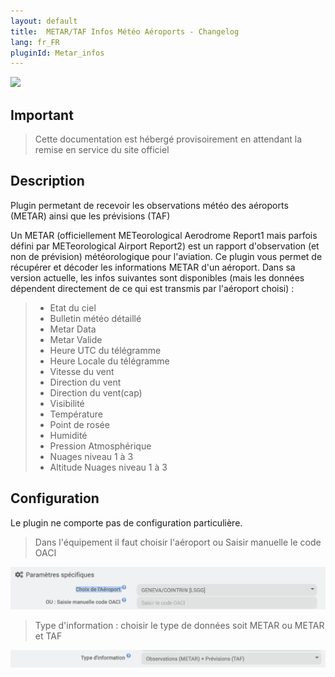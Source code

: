 ```yaml
---
layout: default
title:  METAR/TAF Infos Météo Aéroports - Changelog
lang: fr_FR
pluginId: Metar_infos
---
```


<img src="{{site.baseurl}}/plugin-metar_infos/{{site.img}}/metar_infos_icon.png" class="pluginLogo" width="100" />

## Important

> Cette documentation est hébergé provisoirement en attendant la remise en service du site officiel

## Description

Plugin permetant de recevoir les observations météo des aéroports (METAR) ainsi que les prévisions (TAF)

Un METAR (officiellement METeorological Aerodrome Report1 mais parfois défini par METeorological Airport Report2) est un rapport d'observation (et non de prévision) météorologique pour l'aviation. 
Ce plugin vous permet de récupérer et décoder les informations METAR d'un aéroport. Dans sa version actuelle, les infos suivantes sont disponibles (mais les données dépendent directement de ce qui est transmis par l'aéroport choisi) : 

> - Etat du ciel
> - Bulletin météo détaillé
> - Metar Data
> - Metar Valide
> - Heure UTC du télégramme
> - Heure Locale du télégramme
> - Vitesse du vent
> - Direction du vent
> - Direction du vent(cap)
> - Visibilité
> - Température
> - Point de rosée
> - Humidité
> - Pression Atmosphérique
> - Nuages niveau 1 à 3
> - Altitude Nuages niveau 1 à 3

## Configuration

Le plugin ne comporte pas de configuration particulière.

> Dans l'équipement il faut choisir l'aéroport ou Saisir manuelle le code OACI 

<img src="../images/choix_aeroport.png" alt="Choix de l'Aéroport" width="900" />

> Type d'information : choisir le type de données soit METAR ou METAR et TAF

<img src="../images/choix_metar.png" alt="Choix de l'Aéroport" width="900" />
